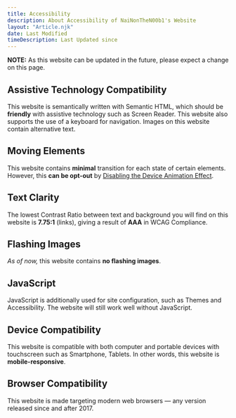 ```yaml
---
title: Accessibility
description: About Accessibility of NaiNonTheN00b1's Website
layout: "Article.njk"
date: Last Modified
timeDescription: Last Updated since
---
```


**NOTE:** As this website can be updated in the future, please expect a change on this page.

## Assistive Technology Compatibility

This website is semantically written with Semantic HTML, which should be **friendly** with assistive technology such as Screen Reader. This website also supports the use of a keyboard for navigation. Images on this website contain alternative text.

## Moving Elements

This website contains **minimal** transition for each state of certain elements. However, this **can be opt-out** by [Disabling the Device Animation Effect](https://www.wikihow.com/Disable-Animations-in-Windows-10).

## Text Clarity

The lowest Contrast Ratio between text and background you will find on this website is **7.75:1** (links), giving a result of **AAA** in WCAG Compliance.

## Flashing Images

*As of now,* this website contains **no flashing images**.

## JavaScript

JavaScript is additionally used for site configuration, such as Themes and Accessibility. The website will still work well without JavaScript.

## Device Compatibility

This website is compatible with both computer and portable devices with touchscreen such as Smartphone, Tablets. In other words, this website is **mobile-responsive**.

## Browser Compatibility

This website is made targeting modern web browsers — any version released since and after 2017.